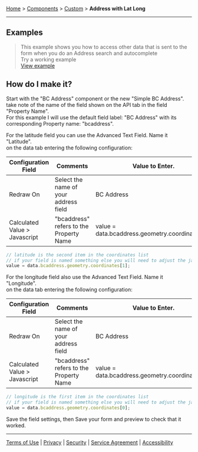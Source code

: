 [Home](index) > [Components](Components) > [Custom](Custom) > **Address with Lat Long**
***

## Examples
> This example shows you how to access other data that is sent to the form when you do an Address search and autocomplete    
> Try a working example<br>
> [View example](https://submit.digital.gov.bc.ca/app/form/submit?f=03690ca6-8d45-4aa5-a15f-00efe7ea891f)

## How do I make it?  

Start with the "BC Address" component or the new "Simple BC Address".
take note of the name of the field shown on the API tab in the field "Property Name".  
For this example I will use the default field label: "BC Address" with its corresponding Property name: "bcaddress".  

For the latitude field you can use the Advanced Text Field.
Name it "Latitude".  
on the data tab entering the following configuration:  

| Configuration Field | Comments                              | Value to Enter.            |     
| ------------------- | ------------------------------------- | -------------------------- |  
| Redraw On           | Select the name of your address field | BC Address                 |  
| Calculated Value > Javascript | "bcaddress" refers to the <br> Property Name | value = data.bcaddress.geometry.coordinates[1]; |   
  

```javascript
// latitude is the second item in the coordinates list    
// if your field is named something else you will need to adjust the javascript from "bcaddress" to the Property Name you chose  
value = data.bcaddress.geometry.coordinates[1];  
```   

For the longitude field also use the Advanced Text Field.
Name it "Longitude".  
on the data tab entering the following configuration:  

| Configuration Field | Comments                              | Value to Enter.            |     
| ------------------- | ------------------------------------- | -------------------------- |  
| Redraw On           | Select the name of your address field | BC Address                 |  
| Calculated Value > Javascript | "bcaddress" refers to the <br> Property Name | value = data.bcaddress.geometry.coordinates[0]; |   
  

```javascript  
// longitude is the first item in the coordinates list   
// if your field is named something else you will need to adjust the javascript from "bcaddress" to the Property Name you chose  
value = data.bcaddress.geometry.coordinates[0];  
```   

Save the field settings, then Save your form and preview to check that it worked.

***
[Terms of Use](Terms-of-Use) | [Privacy](Privacy) | [Security](Security) | [Service Agreement](Service-Agreement) | [Accessibility](Accessibility)
